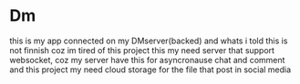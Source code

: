 # Dm
this is my app connected on my DMserver(backed) and whats i told this is not finnish coz im tired of this project this my need server that support websocket, coz my server have this for asyncronause chat and comment and this project my need cloud storage for the file that post in social media
